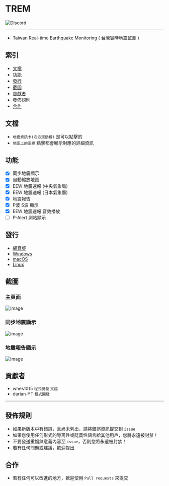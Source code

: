 # TREM
<img alt="Discord" src="https://img.shields.io/discord/926545182407688273">

------

- Taiwan Real-time Earthquake Monitoring ( 台灣實時地震監測 )

## 索引
- [文檔](#文檔)
- [功能](#功能)
- [發行](#發行)
- [截圖](#截圖)
- [貢獻者](#貢獻者)
- [發佈規則](#發佈規則)
- [合作](#合作)

## 文檔
- `地震資訊卡(右方滾動欄)` 是可以點擊的
- `地圖上的圖標` 點擊都會顯示對應的詳細資訊

## 功能
- [x] 同步地震顯示
- [x] 自動縮放地圖
- [x] EEW 地震速報 (中央氣象局)
- [x] EEW 地震速報 (日本氣象廳)
- [x] 地震報告
- [x] P波 S波 顯示
- [x] EEW 地震速報 音效播放
- [ ] P-Alert 測站顯示

## 發行
- [網頁版](http://exptechtw.github.me/TREM/)
- [Windows](https://github.com/ExpTechTW/TREM/releases)
- [macOS](https://github.com/ExpTechTW/TREM/releases)
- [Linux](https://github.com/ExpTechTW/TREM/releases)

## 截圖
### 主頁面
![image](https://user-images.githubusercontent.com/44525760/169459247-a9dca212-9c86-44db-afff-c64fdf31e3cf.png)
### 同步地震顯示
![image](https://user-images.githubusercontent.com/44525760/169459824-26852656-0161-40c8-8d3a-1fa564d4913d.png)
### 地震報告顯示
![image](https://user-images.githubusercontent.com/44525760/169460251-18616186-2a34-4b01-9c69-dac592896d2a.png)

## 貢獻者
- whes1015 `程式開發` `文檔`
- darian-YT `程式開發`

------

## 發佈規則
- 如果新版本中有錯誤，且尚未列出，請將錯誤資訊提交到 ```issue```
- 如果您使用任何形式的辱罵性或貶義性語言給其他用戶，您將永遠被封禁！
- 不要發送重複無意義內容至 ```issue```，否則您將永遠被封禁！
- 若有任何問題或建議，歡迎提出

## 合作
- 若有任何可以改進的地方，歡迎使用 ```Pull requests``` 來提交
